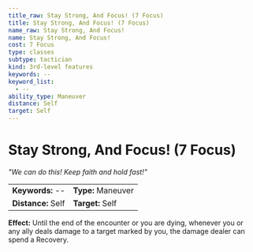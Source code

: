```yaml
---
title_raw: Stay Strong, And Focus! (7 Focus)
title: Stay Strong, And Focus! (7 Focus)
name_raw: Stay Strong, And Focus!
name: Stay Strong, And Focus!
cost: 7 Focus
type: classes
subtype: tactician
kind: 3rd-level features
keywords: --
keyword_list:
  - --
ability_type: Maneuver
distance: Self
target: Self
---
```


# Stay Strong, And Focus! (7 Focus)

*"We can do this! Keep faith and hold fast!"*

|                    |                    |
| :----------------- | :----------------- |
| **Keywords:** --   | **Type:** Maneuver |
| **Distance:** Self | **Target:** Self   |

**Effect:** Until the end of the encounter or you are dying, whenever you or any ally deals damage to a target marked by you, the damage dealer can spend a Recovery.
